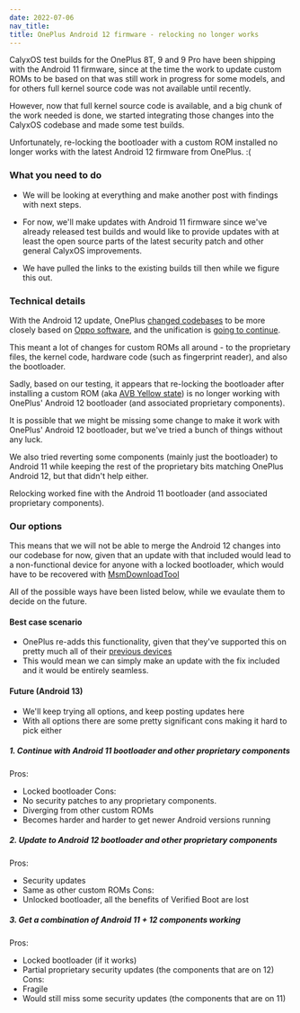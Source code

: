 ```yaml
---
date: 2022-07-06
nav_title:
title: OnePlus Android 12 firmware - relocking no longer works
---
```


CalyxOS test builds for the OnePlus 8T, 9 and 9 Pro have been shipping with the Android 11 firmware, since at the time the work to update custom ROMs to be based on that was still work in progress for some models, and for others full kernel source code was not available until recently.

However, now that full kernel source code is available, and a big chunk of the work needed is done, we started integrating those changes into the CalyxOS codebase and made some test builds.

Unfortunately, re-locking the bootloader with a custom ROM installed no longer works with the latest Android 12 firmware from OnePlus. :(

### What you need to do

* We will be looking at everything and make another post with findings with next steps.

* For now, we'll make updates with Android 11 firmware since we've already released test builds and would like to provide updates with at least the open source parts of the latest security patch and other general CalyxOS improvements.

* We have pulled the links to the existing builds till then while we figure this out.

### Technical details

With the Android 12 update, OnePlus [changed codebases](https://www.androidpolice.com/2021/09/20/oneplus-details-how-its-going-to-merge-oxygenos-and-oppos-coloros/) to be more closely based on [Oppo software](https://www.androidpolice.com/oxygenos-12-beta-handson-color-os-in-all-but-name/), and the unification is [going to continue](https://www.androidpolice.com/oneplus-calls-off-merger-between-oxygenos-and-coloros-but-theyll-still-share-a-codebase/).

This meant a lot of changes for custom ROMs all around - to the proprietary files, the kernel code, hardware code (such as fingerprint reader), and also the bootloader.

Sadly, based on our testing, it appears that re-locking the bootloader after installing a custom ROM (aka [AVB Yellow state](https://android.googlesource.com/platform/external/avb/#device-specific-notes)) is no longer working with OnePlus' Android 12 bootloader (and associated proprietary components).

It is possible that we might be missing some change to make it work with OnePlus' Android 12 bootloader, but we've tried a bunch of things without any luck.

We also tried reverting some components (mainly just the bootloader) to Android 11 while keeping the rest of the proprietary bits matching OnePlus Android 12, but that didn't help either.

Relocking worked fine with the Android 11 bootloader (and associated proprietary components).

### Our options

This means that we will not be able to merge the Android 12 changes into our codebase for now, given that an update with that included would lead to a non-functional device for anyone with a locked bootloader, which would have to be recovered with [MsmDownloadTool](https://www.xda-developers.com/oneplus-9-9-pro-9r-unbrick-msmdownloadtool/)

All of the possible ways have been listed below, while we evaulate them to decide on the future.

#### Best case scenario
* OnePlus re-adds this functionality, given that they've supported this on pretty much all of their [previous devices](https://hub.libranet.de/wiki/and-priv-sec/wiki/verified-boot#OnePlus)
* This would mean we can simply make an update with the fix included and it would be entirely seamless.

#### Future (Android 13)
* We'll keep trying all options, and keep posting updates here
* With all options there are some pretty significant cons making it hard to pick either

##### 1. Continue with Android 11 bootloader and other proprietary components
Pros:
* Locked bootloader
Cons:
* No security patches to any proprietary components.
* Diverging from other custom ROMs
* Becomes harder and harder to get newer Android versions running

##### 2. Update to Android 12 bootloader and other proprietary components
Pros:
* Security updates
* Same as other custom ROMs
Cons:
* Unlocked bootloader, all the benefits of Verified Boot are lost

##### 3. Get a combination of Android 11 + 12 components working
Pros:
* Locked bootloader (if it works)
* Partial proprietary security updates (the components that are on 12)
Cons:
* Fragile
* Would still miss some security updates (the components that are on 11)


<!-- https://web.archive.org/web/20220705174359/https://hub.libranet.de/wiki/and-priv-sec/wiki/verified-boot -->
